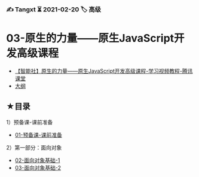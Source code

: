 ### ✍️ Tangxt ⏳ 2021-02-20 🏷️ 高级

# 03-原生的力量——原生JavaScript开发高级课程

- [【智能社】原生的力量——原生JavaScript开发高级课程-学习视频教程-腾讯课堂](https://ke.qq.com/course/431292)
- [大纲](./syllabus.md)

## ★目录

1）预备课-课前准备

- [01-预备课-课前准备](./01.md)

2）第一部分：面向对象

- [02-面向对象基础-1](./02.md)
- [03-面向对象基础-2](./03.md)

